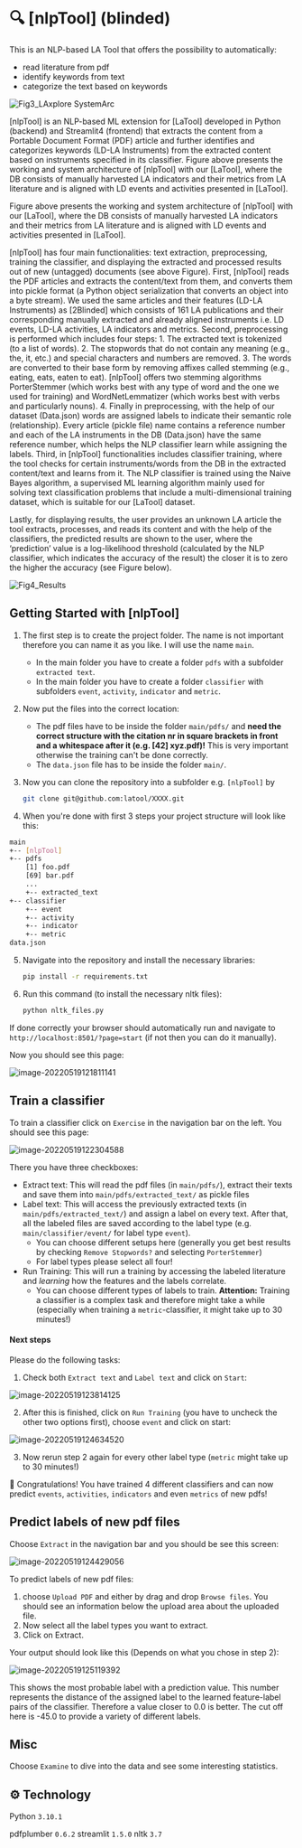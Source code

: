 # 🔍 [nlpTool] (blinded)

This is an NLP-based LA Tool that offers the possibility to automatically:

- read literature from pdf
- identify keywords from text
- categorize the text based on keywords

![Fig3_LAxplore SystemArc](https://github.com/latool/nlpTool/assets/91469248/f1d8da1c-06d0-4745-b1f6-1b50e3990778)


[nlpTool] is an NLP-based ML extension for [LaTool] developed in Python (backend) and Streamlit4 (frontend) that extracts the content from a Portable Document Format (PDF) article and further identifies and categorizes keywords (LD-LA Instruments) from the extracted content based on instruments specified in its classifier. Figure above presents the working and system architecture of [nlpTool] with our [LaTool], where the DB consists of manually harvested LA indicators and their metrics from LA literature and is aligned with LD events and activities presented in [LaTool].

Figure above presents the working and system architecture of [nlpTool] with our [LaTool], where the DB consists of manually harvested LA indicators and their metrics from LA literature and is aligned with LD events and activities presented in [LaTool].

[nlpTool] has four main functionalities: text extraction, preprocessing, training the classifier, and displaying the extracted and processed results out of new (untagged) documents (see above Figure). First, [nlpTool] reads the PDF articles and extracts the content/text from them, and converts them into pickle format (a Python object serialization that converts an object into a byte stream). We used the same articles and their features (LD-LA Instruments) as [2Blinded] which consists of 161 LA publications and their corresponding manually extracted and already aligned instruments i.e. LD events, LD-LA activities, LA indicators and metrics. Second, preprocessing is performed which includes four steps: 1. The extracted text is tokenized (to a list of words). 2. The stopwords that do not contain any meaning (e.g., the, it, etc.) and special characters and numbers are removed. 3. The words are converted to their base form by removing affixes called stemming (e.g., eating, eats, eaten to eat). [nlpTool] offers two stemming algorithms PorterStemmer (which works best with any type of word and the one we used for training) and WordNetLemmatizer (which works best with verbs and particularly nouns). 4. Finally in preprocessing, with the help of our dataset (Data.json) words are assigned labels to indicate their semantic role (relationship). Every article (pickle file) name contains a reference number and each of the LA instruments in the DB (Data.json) have the same reference number, which helps the NLP classifier learn while assigning the labels. Third, in [nlpTool] functionalities includes classifier training, where the tool checks for certain instruments/words from the DB in the extracted content/text and learns from it. The NLP classifier is trained using the Naive Bayes algorithm, a supervised
ML learning algorithm mainly used for solving text classification problems that include a multi-dimensional training dataset, which is suitable for our [LaTool] dataset.

Lastly, for displaying results, the user provides an unknown LA article the tool extracts, processes, and reads its content and with the help of the classifiers, the predicted results are shown to the user, where the ‘prediction’ value is a log-likelihood threshold (calculated by the NLP classifier, which indicates the accuracy of the result) the closer it is to zero the higher the accuracy (see Figure below).

![Fig4_Results](https://user-images.githubusercontent.com/91469248/226553770-7b41e509-71f4-4c97-9535-f080e059b4b9.png)


## Getting Started with [nlpTool]

1. The first step is to create the project folder. The name is not important therefore you can name it as you like. I will use the name `main`.
   
   - In the main folder you have to create a folder `pdfs` with a subfolder `extracted text`.
   - In the main folder you have to create a folder `classifier` with subfolders `event`, `activity`, `indicator` and `metric`.

2. Now put the files into the correct location:
   
   - The pdf files have to be inside the folder `main/pdfs/` and **need the correct structure with the citation nr in square brackets in front and a whitespace after it (e.g. [42] xyz.pdf)!** This is very important otherwise the training can't be done correctly.
   - The `data.json` file has to be inside the folder `main/`.

3. Now you can clone the repository into a subfolder e.g. `[nlpTool]` by 
   
   ```bash
   git clone git@github.com:latool/XXXX.git
   ```

4. When you're done with first 3 steps your project structure will look like this:

```bash
main
+-- [nlpTool]
+-- pdfs
    [1] foo.pdf
    [69] bar.pdf
    ...
    +-- extracted_text
+-- classifier
    +-- event
    +-- activity
    +-- indicator
    +-- metric
data.json
```

5. Navigate into the repository and install the necessary libraries:
   
   ```bash
   pip install -r requirements.txt
   ```

6. Run this command (to install the necessary nltk files):
   
   ```bash
   python nltk_files.py
   ```

If done correctly your browser should automatically run and navigate to `http://localhost:8501/?page=start` (if not then you can do it manually).

Now you should see this page:

![image-20220519121811141](/img/tut_landing_page.png)

## Train a classifier

To train a classifier click on `Exercise` in the navigation bar on the left. You should see this page:

![image-20220519122304588](/img/tut_training.png)

There you have three checkboxes:

- Extract text: This will read the pdf files (in `main/pdfs/`), extract their texts and save them into `main/pdfs/extracted_text/` as pickle files
- Label text: This will access the previously extracted texts (in `main/pdfs/extracted_text/`) and assign a label on every text. After that, all the labeled files are saved according to the label type (e.g. `main/classifier/event/` for label type `event`).
  - You can choose different setups here (generally you get best results by checking `Remove Stopwords?` and selecting `PorterStemmer`)
  - For label types please select all four!
- Run Training: This will run a training by accessing the labeled literature and *learning* how the features and the labels correlate.
  - You can choose different types of labels to train. **Attention:** Training a classifier is a complex task and therefore might take a while (especially when training a `metric`-classifier, it might take up to 30 minutes!) 

#### Next steps

Please do the following tasks:

1. Check both `Extract text` and `Label text` and click on `Start`:

![image-20220519123814125](/img/tut_labeling.png)

2. After this is finished, click on `Run Training` (you have to uncheck the other two options first), choose `event` and click on start:

![image-20220519124634520](/img/tut_run_training.png)

3. Now rerun step 2 again for every other label type (`metric` might take up to 30 minutes!)

🎉 Congratulations! You have trained 4 different classifiers and can now predict `events`, `activities`, `indicators` and even `metrics` of new pdfs!

## Predict labels of new pdf files

Choose `Extract` in the navigation bar and you should be see this screen:

![image-20220519124429056](/img/tut_predict.png)

To predict labels of new pdf files:

1. choose `Upload PDF` and either by drag and drop  `Browse files`. You should see an information below the upload area  about the uploaded file.
2. Now select all the label types you want to extract.
3. Click on Extract. 

Your output should look like this (Depends on what you chose in step 2):

![image-20220519125119392](/img/tut_extraction_output.png)

This shows the most probable label with a prediction value. This number represents the distance of the assigned label to the learned feature-label pairs of the classifier. Therefore a value closer to 0.0 is better. The cut off here is -45.0 to provide a variety of different labels.

## Misc

Choose `Examine` to dive into the data and see some interesting statistics. 

## ⚙ Technology

Python `3.10.1`

pdfplumber `0.6.2`
streamlit `1.5.0`
nltk `3.7`
